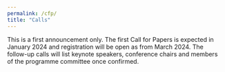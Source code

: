 ```yaml
---
permalink: /cfp/
title: "Calls"
---
```


This is a first announcement only. The first Call for Papers is expected in January 2024 and registration will be open as from March 2024. The follow-up calls will list keynote speakers, conference chairs and members of the programme committee once confirmed.
